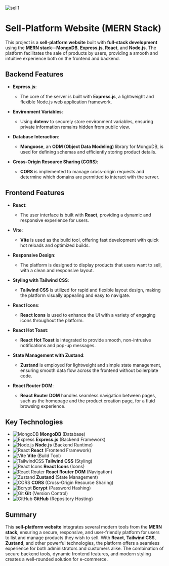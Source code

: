 ![sell1](https://github.com/user-attachments/assets/917c4867-3ed8-4abb-abd3-ea7bcc29feb6)


# Sell-Platform Website (MERN Stack)

This project is a **sell-platform website** built with **full-stack development** using the **MERN stack**—**MongoDB**, **Express.js**, **React**, and **Node.js**. The platform facilitates the sale of products by users, providing a smooth and intuitive experience both on the frontend and backend.

## Backend Features

- **Express.js**:  
  - The core of the server is built with **Express.js**, a lightweight and flexible Node.js web application framework.
  
- **Environment Variables**:  
  - Using **dotenv** to securely store environment variables, ensuring private information remains hidden from public view.

- **Database Interaction**:  
  - **Mongoose**, an **ODM (Object Data Modeling)** library for MongoDB, is used for defining schemas and efficiently storing product details.

- **Cross-Origin Resource Sharing (CORS)**:  
  - **CORS** is implemented to manage cross-origin requests and determine which domains are permitted to interact with the server.

## Frontend Features

- **React**:  
  - The user interface is built with **React**, providing a dynamic and responsive experience for users.

- **Vite**:  
  - **Vite** is used as the build tool, offering fast development with quick hot reloads and optimized builds.

- **Responsive Design**:  
  - The platform is designed to display products that users want to sell, with a clean and responsive layout.

- **Styling with Tailwind CSS**:  
  - **Tailwind CSS** is utilized for rapid and flexible layout design, making the platform visually appealing and easy to navigate.

- **React Icons**:  
  - **React Icons** is used to enhance the UI with a variety of engaging icons throughout the platform.

- **React Hot Toast**:  
  - **React Hot Toast** is integrated to provide smooth, non-intrusive notifications and pop-up messages.

- **State Management with Zustand**:  
  - **Zustand** is employed for lightweight and simple state management, ensuring smooth data flow across the frontend without boilerplate code.

- **React Router DOM**:  
  - **React Router DOM** handles seamless navigation between pages, such as the homepage and the product creation page, for a fluid browsing experience.

## Key Technologies

- ![MongoDB](https://img.shields.io/badge/-MongoDB-47A248?logo=mongodb&logoColor=white&style=flat) **MongoDB** (Database)  
- ![Express](https://img.shields.io/badge/-Express-000000?logo=express&logoColor=white&style=flat) **Express.js** (Backend Framework)  
- ![Node.js](https://img.shields.io/badge/-Node.js-339933?logo=node.js&logoColor=white&style=flat) **Node.js** (Backend Runtime)  
- ![React](https://img.shields.io/badge/-React-61DAFB?logo=react&logoColor=black&style=flat) **React** (Frontend Framework)  
- ![Vite](https://img.shields.io/badge/-Vite-646CFF?logo=vite&logoColor=white&style=flat) **Vite** (Build Tool)  
- ![TailwindCSS](https://img.shields.io/badge/-Tailwind%20CSS-38B2AC?logo=tailwindcss&logoColor=white&style=flat) **Tailwind CSS** (Styling)  
- ![React Icons](https://img.shields.io/badge/-React%20Icons-61DAFB?logo=react&logoColor=white&style=flat) **React Icons** (Icons)  
- ![React Router](https://img.shields.io/badge/-React%20Router-DCDCDC?logo=reactrouter&logoColor=black&style=flat) **React Router DOM** (Navigation)  
- ![Zustand](https://img.shields.io/badge/-Zustand-E2B97F?logo=zustand&logoColor=white&style=flat) **Zustand** (State Management)  
- ![CORS](https://img.shields.io/badge/-CORS-7B7B7B?logo=cors&logoColor=white&style=flat) **CORS** (Cross-Origin Resource Sharing)  
- ![Bcrypt](https://img.shields.io/badge/-Bcrypt-FF6F61?logo=bcrypt&logoColor=white&style=flat) **Bcrypt** (Password Hashing)  
- ![Git](https://img.shields.io/badge/-Git-F05032?logo=git&logoColor=white&style=flat) **Git** (Version Control)  
- ![GitHub](https://img.shields.io/badge/-GitHub-181717?logo=github&logoColor=white&style=flat) **GitHub** (Repository Hosting)

## Summary

This **sell-platform website** integrates several modern tools from the **MERN stack**, ensuring a secure, responsive, and user-friendly platform for users to list and manage products they wish to sell. With **React**, **Tailwind CSS**, **Zustand**, and other powerful technologies, the platform offers a seamless experience for both administrators and customers alike. The combination of secure backend tools, dynamic frontend features, and modern styling creates a well-rounded solution for e-commerce.
